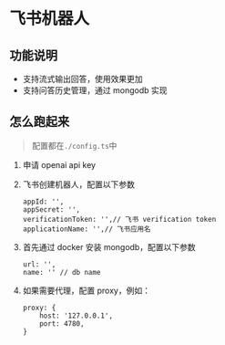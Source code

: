 # 飞书机器人

## 功能说明

- 支持流式输出回答，使用效果更加
- 支持问答历史管理，通过 mongodb 实现

## 怎么跑起来

> 配置都在`./config.ts`中

1. 申请 openai api key

2. 飞书创建机器人，配置以下参数
    ```
    appId: '',
    appSecret: '',
    verificationToken: '',// 飞书 verification token
    applicationName: '',// 飞书应用名
    ```

3. 首先通过 docker 安装 mongodb，配置以下参数

    ```
    url: '',
    name: '' // db name
    ```

4. 如果需要代理，配置 proxy，例如：

    ```
    proxy: {
        host: '127.0.0.1',
        port: 4780,
    }
    ```
